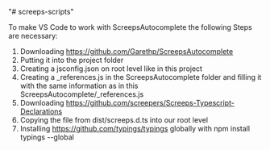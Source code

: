 "# screeps-scripts" 

To make VS Code to work with ScreepsAutocomplete the following Steps are necessary:

1. Downloading https://github.com/Garethp/ScreepsAutocomplete
2. Putting it into the project folder
3. Creating a jsconfig.json on root level like in this project
4. Creating a _references.js in the ScreepsAutocomplete folder and filling it with the same information as in this ScreepsAutocomplete/_references.js
5. Downloading https://github.com/screepers/Screeps-Typescript-Declarations
6. Copying the file from dist/screeps.d.ts into our root level
7. Installing https://github.com/typings/typings globally with npm install typings --global